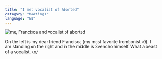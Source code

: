 ```yaml
---
title: "I met vocalist of Aborted"
category: "Meetings"
language: "EN"
---
```


![me, Francisca and vocalist of aborted](/assets/music-reports/2024-08-09-i-met-vocalist-of-aborted/i-met-vocalist-of-aborted.jpg)

On the left is my dear friend Francisca (my most favorite trombonist `<3`).
I am standing on the right and in the middle is Svencho himself.
What a beast of a vocalist. `\m/`

